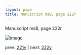 ```yaml
---
layout: page
title: Manuscript msB, page 222r
---
```


Manuscript msB, page 222r

[![image](http://www.homermultitext.org/iipsrv?OBJ=IIP,1.0&FIF=/project/homer/pyramidal/deepzoom/hmt/vbbifolio/pending/vb_221v_222r.tif&WID=100&CVT=JPEG)](http://www.homermultitext.org/ict2/?urn=urn:cite2:hmt:vbbifolio.pending:vb_221v_222r)

prev:  [221v](../221v) | next:  [222v](../222v)

